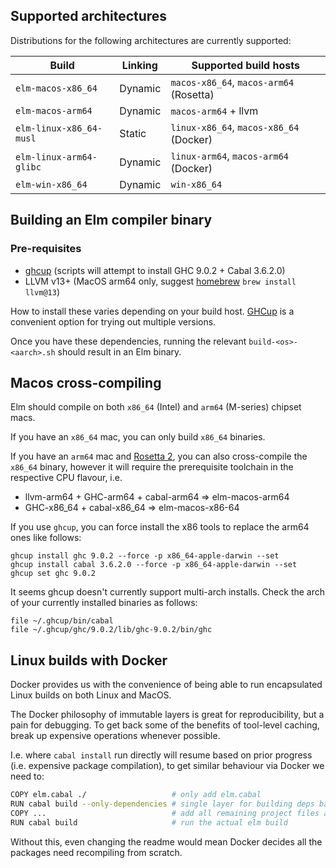 
## Supported architectures

Distributions for the following architectures are currently supported:

| Build                   | Linking | Supported build hosts                   |
| ----------------------- | ------- | --------------------------------------- |
| `elm-macos-x86_64`      | Dynamic | `macos-x86_64`, `macos-arm64` (Rosetta) |
| `elm-macos-arm64`       | Dynamic | `macos-arm64` + llvm                    |
| `elm-linux-x86_64-musl` | Static  | `linux-x86_64`, `macos-x86_64` (Docker) |
| `elm-linux-arm64-glibc` | Dynamic | `linux-arm64`, `macos-arm64` (Docker)   |
| `elm-win-x86_64`        | Dynamic | `win-x86_64`                            |


## Building an Elm compiler binary

### Pre-requisites

- [ghcup](https://www.haskell.org/ghcup/) (scripts will attempt to install GHC 9.0.2 + Cabal 3.6.2.0)
- LLVM v13+ (MacOS arm64 only, suggest [homebrew](https://brew.sh/) `brew install llvm@13`)

How to install these varies depending on your build host. [GHCup](https://www.haskell.org/ghcup/) is a convenient option for trying out multiple versions.

Once you have these dependencies, running the relevant `build-<os>-<aarch>.sh` should result in an Elm binary.


## Macos cross-compiling

Elm should compile on both `x86_64` (Intel) and `arm64` (M-series) chipset macs.

If you have an `x86_64` mac, you can only build `x86_64` binaries.

If you have an `arm64` mac and [Rosetta 2](https://support.apple.com/en-gb/HT211861), you can also cross-compile the `x86_64` binary, however it will require the prerequisite toolchain in the respective CPU flavour, i.e.

- llvm-arm64 + GHC-arm64 + cabal-arm64  => elm-macos-arm64
- GHC-x86_64 + cabal-x86_64  => elm-macos-x86-64

If you use `ghcup`, you can force install the x86 tools to replace the arm64 ones like follows:

```
ghcup install ghc 9.0.2 --force -p x86_64-apple-darwin --set
ghcup install cabal 3.6.2.0 --force -p x86_64-apple-darwin --set
ghcup set ghc 9.0.2
```

It seems ghcup doesn't currently support multi-arch installs. Check the arch of your currently installed binaries as follows:

```
file ~/.ghcup/bin/cabal
file ~/.ghcup/ghc/9.0.2/lib/ghc-9.0.2/bin/ghc
```


## Linux builds with Docker

Docker provides us with the convenience of being able to run encapsulated Linux builds on both Linux and MacOS.

The Docker philosophy of immutable layers is great for reproducibility, but a pain for debugging. To get back some of the benefits of tool-level caching, break up expensive operations whenever possible.

I.e. where `cabal install` run directly will resume based on prior progress (i.e. expensive package compilation), to get similar behaviour via Docker we need to:

```bash
COPY elm.cabal ./                   # only add elm.cabal
RUN cabal build --only-dependencies # single layer for building deps based on elm.cabal only
COPY ...                            # add all remaining project files afterward
RUN cabal build                     # run the actual elm build
```

Without this, even changing the readme would mean Docker decides all the packages need recompiling from scratch.
